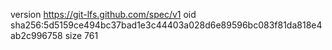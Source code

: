 version https://git-lfs.github.com/spec/v1
oid sha256:5d5159ce494bc37bad1e3c44403a028d6e89596bc083f81da818e4ab2c996758
size 761
